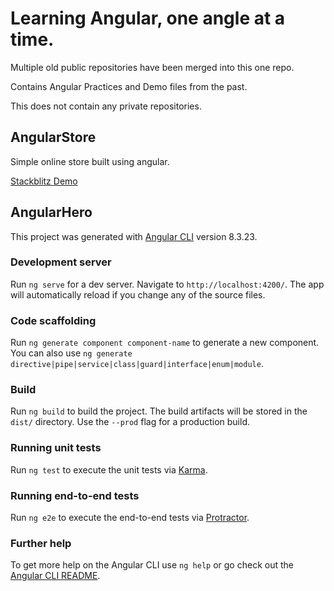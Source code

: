 # Learning Angular, one angle at a time.


Multiple old public repositories have been merged into this one repo.

Contains Angular Practices and Demo files from the past.

This does not contain any private repositories.

## AngularStore 

Simple online store built using angular.

[Stackblitz Demo](https://stackblitz.com/edit/angular-rjc8ht)

## AngularHero

This project was generated with [Angular CLI](https://github.com/angular/angular-cli) version 8.3.23.

### Development server

Run `ng serve` for a dev server. Navigate to `http://localhost:4200/`. The app will automatically reload if you change any of the source files.

### Code scaffolding

Run `ng generate component component-name` to generate a new component. You can also use `ng generate directive|pipe|service|class|guard|interface|enum|module`.

### Build

Run `ng build` to build the project. The build artifacts will be stored in the `dist/` directory. Use the `--prod` flag for a production build.

### Running unit tests

Run `ng test` to execute the unit tests via [Karma](https://karma-runner.github.io).

### Running end-to-end tests

Run `ng e2e` to execute the end-to-end tests via [Protractor](http://www.protractortest.org/).

### Further help

To get more help on the Angular CLI use `ng help` or go check out the [Angular CLI README](https://github.com/angular/angular-cli/blob/master/README.md).
